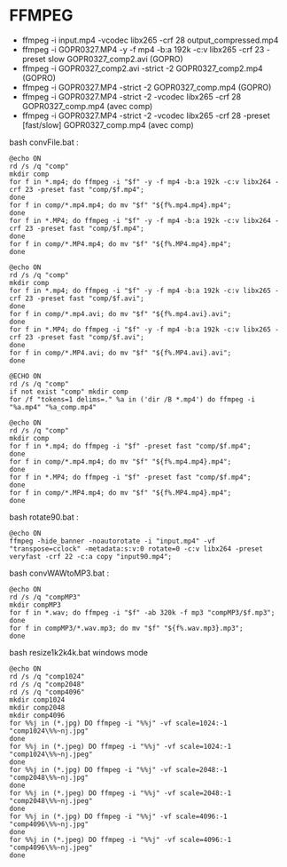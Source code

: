 # FFMPEG

- ffmpeg -i input.mp4 -vcodec libx265 -crf 28 output_compressed.mp4 
- ffmpeg -i GOPR0327.MP4 -y -f mp4 -b:a 192k -c:v libx265 -crf 23 -preset slow GOPR0327_comp2.avi (GOPRO)
- ffmpeg -i GOPR0327_comp2.avi -strict -2 GOPR0327_comp2.mp4 (GOPRO)
- ffmpeg -i GOPR0327.MP4 -strict -2 GOPR0327_comp.mp4 (GOPRO)
- ffmpeg -i GOPR0327.MP4 -strict -2 -vcodec libx265 -crf 28  GOPR0327_comp.mp4 (avec comp)
- ffmpeg -i GOPR0327.MP4 -strict -2 -vcodec libx265 -crf 28 -preset [fast/slow] GOPR0327_comp.mp4 (avec comp)

bash convFile.bat :


````
@echo ON
rd /s /q "comp"
mkdir comp
for f in *.mp4; do ffmpeg -i "$f" -y -f mp4 -b:a 192k -c:v libx264 -crf 23 -preset fast "comp/$f.mp4";
done
for f in comp/*.mp4.mp4; do mv "$f" "${f%.mp4.mp4}.mp4";
done
for f in *.MP4; do ffmpeg -i "$f" -y -f mp4 -b:a 192k -c:v libx264 -crf 23 -preset fast "comp/$f.mp4";
done 
for f in comp/*.MP4.mp4; do mv "$f" "${f%.MP4.mp4}.mp4";
done
````


```
@echo ON
rd /s /q "comp"
mkdir comp
for f in *.mp4; do ffmpeg -i "$f" -y -f mp4 -b:a 192k -c:v libx265 -crf 23 -preset fast "comp/$f.avi";
done
for f in comp/*.mp4.avi; do mv "$f" "${f%.mp4.avi}.avi";
done
for f in *.MP4; do ffmpeg -i "$f" -y -f mp4 -b:a 192k -c:v libx265 -crf 23 -preset fast "comp/$f.avi";
done 
for f in comp/*.MP4.avi; do mv "$f" "${f%.MP4.avi}.avi";
done
```


```
@ECHO ON
rd /s /q "comp"
if not exist "comp" mkdir comp
for /f "tokens=1 delims=." %a in ('dir /B *.mp4') do ffmpeg -i "%a.mp4" "%a_comp.mp4"
```


```
@echo ON
rd /s /q "comp"
mkdir comp
for f in *.mp4; do ffmpeg -i "$f" -preset fast "comp/$f.mp4";
done
for f in comp/*.mp4.mp4; do mv "$f" "${f%.mp4.mp4}.mp4";
done
for f in *.MP4; do ffmpeg -i "$f" -preset fast "comp/$f.mp4";
done
for f in comp/*.MP4.mp4; do mv "$f" "${f%.MP4.mp4}.mp4";
done
```

bash rotate90.bat :

```
@echo ON
ffmpeg -hide_banner -noautorotate -i "input.mp4" -vf "transpose=cclock" -metadata:s:v:0 rotate=0 -c:v libx264 -preset veryfast -crf 22 -c:a copy "input90.mp4";

```

bash convWAWtoMP3.bat :
```
@echo ON
rd /s /q "compMP3"
mkdir compMP3
for f in *.wav; do ffmpeg -i "$f" -ab 320k -f mp3 "compMP3/$f.mp3";
done
for f in compMP3/*.wav.mp3; do mv "$f" "${f%.wav.mp3}.mp3";
done
```

bash resize1k2k4k.bat
windows mode
```
@echo ON
rd /s /q "comp1024"
rd /s /q "comp2048"
rd /s /q "comp4096"
mkdir comp1024
mkdir comp2048
mkdir comp4096
for %%j in (*.jpg) DO ffmpeg -i "%%j" -vf scale=1024:-1 "comp1024\%%~nj.jpg"
done
for %%j in (*.jpeg) DO ffmpeg -i "%%j" -vf scale=1024:-1 "comp1024\%%~nj.jpeg"
done
for %%j in (*.jpg) DO ffmpeg -i "%%j" -vf scale=2048:-1 "comp2048\%%~nj.jpg"
done
for %%j in (*.jpeg) DO ffmpeg -i "%%j" -vf scale=2048:-1 "comp2048\%%~nj.jpeg"
done
for %%j in (*.jpg) DO ffmpeg -i "%%j" -vf scale=4096:-1 "comp4096\%%~nj.jpg"
done
for %%j in (*.jpeg) DO ffmpeg -i "%%j" -vf scale=4096:-1 "comp4096\%%~nj.jpeg"
done
```

